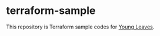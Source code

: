 # terraform-sample

This repository is Terraform sample codes for [Young Leaves](https://www.kdkwakaba.com).
